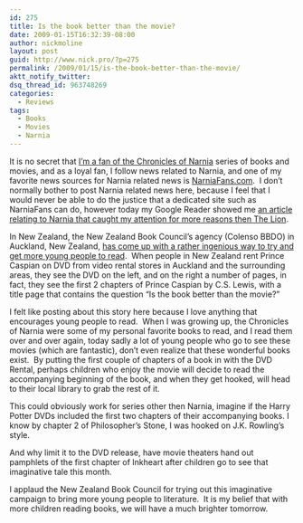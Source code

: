 ```yaml
---
id: 275
title: Is the book better than the movie?
date: 2009-01-15T16:32:39-08:00
author: nickmoline
layout: post
guid: http://www.nick.pro/?p=275
permalink: /2009/01/15/is-the-book-better-than-the-movie/
aktt_notify_twitter:
dsq_thread_id: 963748269
categories:
  - Reviews
tags:
  - Books
  - Movies
  - Narnia
---
```

<amp-img title="caspian-book-dvd" src="{{ site.baseurl }}/wp-content/uploads/sites/4/2009/01/caspian-book-dvd.jpg" alt="Is the book better than the movie?" width="197" height="131" layout="intrinsic" lightbox class="alignright"></amp-img>It is no secret that <a title="Posts on Nick.pro Tagged Narnia" href="/tags/#narnia" target="_blank">I&#8217;m a fan of the Chronicles of Narnia</a> series of books and movies, and as a loyal fan, I follow news related to Narnia, and one of my favorite news sources for Narnia related news is <a title="Narnia Fans.com - Created by and for Fans of C.S. Lewis" href="http://www.narniafans.com/" target="_blank">NarniaFans.com</a>.  I don&#8217;t normally bother to post Narnia related news here, because I feel that I would never be able to do the justice that a dedicated site such as NarniaFans can do, however today my Google Reader showed me <a href="https://narniafans.com/2009/01/in-new-zealand-prince-caspian-dvd-rental-also-contains-book/" target="_blank">an article relating to Narnia that caught my attention for more reasons then The Lion</a>.

<!--more-->

In New Zealand, the New Zealand Book Council&#8217;s agency (Colenso BBDO) in Auckland, New Zealand, <a href="https://narniafans.com/2009/01/in-new-zealand-prince-caspian-dvd-rental-also-contains-book/" target="_blank">has come up with a rather ingenious way to try and get more young people to read</a>.  When people in New Zealand rent Prince Caspian on DVD from video rental stores in Auckland and the surrounding areas, they see the DVD on the left, and on the right a number of pages, in fact, they see the first 2 chapters of Prince Caspian by C.S. Lewis, with a title page that contains the question &#8220;Is the book better than the movie?&#8221;

I felt like posting about this story here because I love anything that encourages young people to read.  When I was growing up, the Chronicles of Narnia were some of my personal favorite books to read, and I read them over and over again, today sadly a lot of young people who go to see these movies (which are fantastic), don&#8217;t even realize that these wonderful books exist.  By putting the first couple of chapters of a book in with the DVD Rental, perhaps children who enjoy the movie will decide to read the accompanying beginning of the book, and when they get hooked, will head to their local library to grab the rest of it.

This could obviously work for series other then Narnia, imagine if the Harry Potter DVDs included the first two chapters of their accompanying books. I know by chapter 2 of Philosopher&#8217;s Stone, I was hooked on J.K. Rowling&#8217;s style.

And why limit it to the DVD release, have movie theaters hand out pamphlets of the first chapter of Inkheart after children go to see that imaginative tale this month.

I applaud the New Zealand Book Council for trying out this imaginative campaign to bring more young people to literature.  It is my belief that with more children reading books, we will have a much brighter tomorrow.